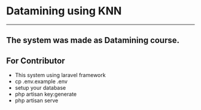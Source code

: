 # Datamining using KNN
----
The system was made as Datamining course. 
----

## For Contributor

- This system using laravel framework
- cp .env.example .env
- setup your database
- php artisan key:generate
- php artisan serve
